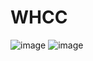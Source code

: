 # WHCC
![image](https://github.com/soiderino/Windows-Hilight-Color-Changer/assets/57572890/6834c05f-a203-4da4-ad44-78958de8ea84)
![image](https://github.com/soiderino/Windows-Hilight-Color-Changer/assets/57572890/4f8f30f6-1795-4407-960d-efc37946f327)


